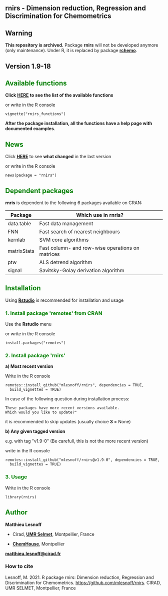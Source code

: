 ## rnirs - Dimension reduction, Regression and Discrimination for Chemometrics  

## **Warning**

**This repository is archived.** Package **rnirs** will not be developed anymore (only maintenance). 
Under R, it is replaced by package [**rchemo**](https://github.com/ChemHouse-group/rchemo).

## <span style="color:grey70"> **Version 1.9-18** </span> 

## <span style="color:green"> **Available functions** </span> 

**Click** [**HERE**](https://github.com/mlesnoff/rnirs/blob/master/doc/rnirs_functions_github.md) **to see the list of the available functions** 

or write in the R console
```{r}
vignette("rnirs_functions")
```

**After the package installation, all the functions have a help page with documented examples**. 

## <span style="color:green"> **News** </span> 

Click [**HERE**](https://github.com/mlesnoff/rnirs/blob/master/inst/NEWS.md) to see **what changed** in the last version 

or write in the R console
```{r}
news(package = "rnirs")
```

## <span style="color:green"> **Dependent packages** </span> 

**rnris** is dependent to the following 6 packages available on CRAN:

| Package | Which use in rnris? |
|---|---|
| data.table | Fast data management |
| FNN | Fast search of nearest neighbours |
| kernlab | SVM core algorithms |
| matrixStats | Fast column- and row-wise operations on matrices |
| ptw | ALS detrend algorithm |
| signal | Savitsky-Golay derivation algorithm |

## <span style="color:green"> **Installation** </span> 

Using [**Rstudio**](https://www.rstudio.com/products/rstudio/download/) is recommended for installation and usage

### <span style="color:green"> 1.  Install package **'remotes'** from CRAN </span>

Use the **Rstudio** menu 

or write in the R console
```{r}
install.packages("remotes")
```

### <span style="color:green"> 2. Install package **'rnirs'** </span> 

**a) Most recent version**

Write in the R console
```{r}
remotes::install_github("mlesnoff/rnirs", dependencies = TRUE, 
  build_vignettes = TRUE)
```
In case of the following question during installation process:
```{r}
These packages have more recent versions available.
Which would you like to update?"
```
it is recommended to skip updates (usually choice **3** = None)

**b) Any given tagged version**

e.g. with tag "v1.9-0"   (Be carefull, this is not the more recent version)

write in the R console
```{r}
remotes::install_github("mlesnoff/rnirs@v1.9-0", dependencies = TRUE, 
  build_vignettes = TRUE)
```

### <span style="color:green"> 3. Usage </span>

Write in the R console
```{r}
library(rnirs)
```

## <span style="color:green"> **Author** </span> 

**Matthieu Lesnoff**

- Cirad, [**UMR Selmet**](https://umr-selmet.cirad.fr/en), Montpellier, France

- [**ChemHouse**](https://www.chemproject.org/ChemHouse), Montpellier

**matthieu.lesnoff@cirad.fr**

### How to cite

Lesnoff, M. 2021. R package rnirs: Dimension reduction, Regression and Discrimination for Chemometrics. https://github.com/mlesnoff/rnirs. CIRAD, UMR SELMET, Montpellier, France






